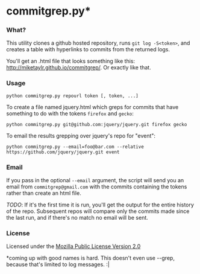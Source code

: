 # commitgrep.py*

### What?

This utility clones a github hosted repository, runs `git log -S<token>`, and creates a table with hyperlinks to commits from the returned logs.

You'll get an .html file that looks something like this: http://miketaylr.github.io/commitgrep/. Or exactly like that.

### Usage
`python commitgrep.py repourl token [, token, ...]`

To create a file named jquery.html which greps for commits that have something to do with the tokens `firefox` and `gecko`:

`python commitgrep.py git@github.com:jquery/jquery.git firefox gecko`

To email the results grepping over jquery's repo for "event":

`python commitgrep.py --email=foo@bar.com --relative https://github.com/jquery/jquery.git event`

### Email

If you pass in the optional `--email` argument, the script will send you an email from `commitgrep@gmail.com` with the commits containing the tokens rather than create an html file.

*TODO*: If it's the first time it is run, you'll get the output for the entire history of the repo. Subsequent repos will compare only the commits made since the last run, and if there's no match no email will be sent.

### License

Licensed under the [Mozilla Public License Version 2.0](http://www.mozilla.org/MPL/2.0/)

*coming up with good names is hard. This doesn't even use --grep, because that's limited to log messages. :|
